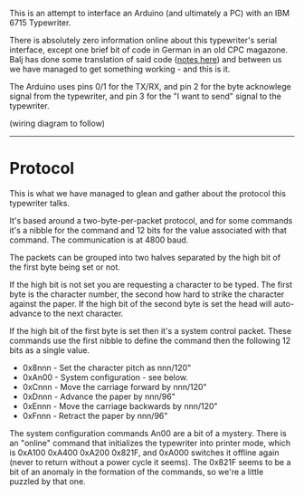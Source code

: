 This is an attempt to interface an Arduino (and ultimately a PC) with an
IBM 6715 Typewriter.

There is absolutely zero information online about this typewriter's
serial interface, except one brief bit of code in German in an old
CPC magazone. Balj has done some translation of said code ([notes here](http://flatpack.microwavepizza.co.uk/gabriele9009-cpc-driver.txt))
and between us we have managed to get something working - and this is it.

The Arduino uses pins 0/1 for the TX/RX, and pin 2 for the byte acknowlege signal
from the typewriter, and pin 3 for the "I want to send" signal to the typewriter.

(wiring diagram to follow)

----

Protocol
========

This is what we have managed to glean and gather about the protocol this typewriter talks.

It's based around a two-byte-per-packet protocol, and for some commands it's a nibble for
the command and 12 bits for the value associated with that command. The communication
is at 4800 baud.

The packets can be grouped into two halves separated by the high bit of the first byte being
set or not.

If the high bit is not set you are requesting a character to be typed. The first byte is the
character number, the second how hard to strike the character against the paper.  If the high
bit of the second byte is set the head will auto-advance to the next character.

If the high bit of the first byte is set then it's a system control packet.  These commands
use the first nibble to define the command then the following 12 bits as a single value.

* 0x8nnn - Set the character pitch  as nnn/120" 
* 0xAn00 - System configuration - see below.
* 0xCnnn - Move the carriage forward by nnn/120"
* 0xDnnn - Advance the paper by nnn/96"
* 0xEnnn - Move the carriage backwards by nnn/120"
* 0xFnnn - Retract the paper by nnn/96"


The system configuration commands An00 are a bit of a mystery.  There is an "online" command 
that initializes the typewriter into printer mode, which is 0xA100 0xA400 0xA200 0x821F, and 0xA000
switches it offline again (never to return without a power cycle it seems). The 0x821F seems to
be a bit of an anomaly in the formation of the commands, so we're a little puzzled by that one.

